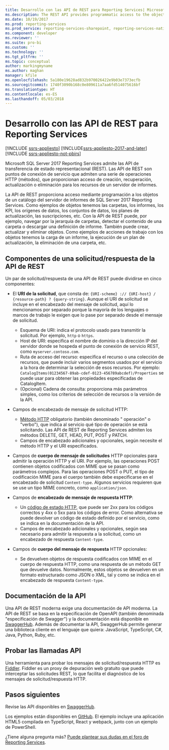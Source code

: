 ```yaml
---
title: Desarrollo con las API de REST para Reporting Services| Microsoft Docs
ms.description: The REST API provides programmatic access to the objects in a SQL Server 2017 Reporting Services report server catalog.
ms.date: 10/19/2017
ms.prod: reporting-services
ms.prod_service: reporting-services-sharepoint, reporting-services-native
ms.component: developer
ms.reviewer: ''
ms.suite: pro-bi
ms.custom: ''
ms.technology: ''
ms.tgt_pltfrm: ''
ms.topic: conceptual
author: markingmyname
ms.author: maghan
manager: kfile
ms.openlocfilehash: 5a180e19628ad832b970026422e9b03e7373ecfb
ms.sourcegitcommit: 1740f3090b168c0e809611a7aa6fd514075616bf
ms.translationtype: HT
ms.contentlocale: es-ES
ms.lasthandoff: 05/03/2018
---
```

# <a name="develop-with-the-rest-apis-for-reporting-services"></a>Desarrollo con las API de REST para Reporting Services

[!INCLUDE [ssrs-appliesto](../../includes/ssrs-appliesto.md)] [!INCLUDE[ssrs-appliesto-2017-and-later](../../includes/ssrs-appliesto-2017-and-later.md)] [!INCLUDE [ssrs-appliesto-not-pbirs](../../includes/ssrs-appliesto-not-pbirs.md)]

Microsoft SQL Server 2017 Reporting Services admite las API de transferencia de estado representacional (REST). Las API de REST son puntos de conexión de servicio que admiten una serie de operaciones HTTP (métodos), que proporcionan acceso de creación, recuperación, actualización o eliminación para los recursos de un servidor de informes.

La API de REST proporciona acceso mediante programación a los objetos de un catálogo del servidor de informes de SQL Server 2017 Reporting Services. Como ejemplos de objetos tenemos las carpetas, los informes, los KPI, los orígenes de datos, los conjuntos de datos, los planes de actualización, las suscripciones, etc. Con la API de REST puede, por ejemplo, navegar por la jerarquía de carpetas, detectar el contenido de una carpeta o descargar una definición de informe. También puede crear, actualizar y eliminar objetos. Como ejemplos de acciones de trabajo con los objetos tenemos la carga de un informe, la ejecución de un plan de actualización, la eliminación de una carpeta, etc.

## <a name="components-of-a-rest-api-requestresponse"></a>Componentes de una solicitud/respuesta de la API de REST

Un par de solicitud/respuesta de una API de REST puede dividirse en cinco componentes:

* El **URI de la solicitud**, que consta de: `{URI-scheme} :// {URI-host} / {resource-path} ? {query-string}`. Aunque el URI de solicitud se incluye en el encabezado del mensaje de solicitud, aquí lo mencionamos por separado porque la mayoría de los lenguajes o marcos de trabajo le exigen que lo pase por separado desde el mensaje de solicitud.

    * Esquema de URI: indica el protocolo usado para transmitir la solicitud. Por ejemplo, `http` o `https`.
    * Host de URI: especifica el nombre de dominio o la dirección IP del servidor donde se hospeda el punto de conexión de servicio REST, como `myserver.contoso.com`.
    * Ruta de acceso del recurso: especifica el recurso o una colección de recursos, que puede incluir varios segmentos usados por el servicio a la hora de determinar la selección de esos recursos. Por ejemplo: `CatalogItems(01234567-89ab-cdef-0123-456789abcdef)/Properties` se puede usar para obtener las propiedades especificadas de CatalogItem.
    * (Opcional) Cadena de consulta: proporciona más parámetros simples, como los criterios de selección de recursos o la versión de la API.

* Campos de encabezado de mensaje de solicitud HTTP:

    * [Método HTTP](https://www.w3.org/Protocols/rfc2616/rfc2616-sec9.html) obligatorio (también denominado " operación" o "verbo"), que indica al servicio qué tipo de operación se está solicitando. Las API de REST de Reporting Services admiten los métodos DELETE, GET, HEAD, PUT, POST y PATCH.
    * Campos de encabezado adicionales y opcionales, según necesite el método HTTP y el URI especificados.

* Campos de **cuerpo de mensaje de solicitudes** HTTP opcionales para admitir la operación HTTP y el URI. Por ejemplo, las operaciones POST contienen objetos codificados con MIME que se pasan como parámetros complejos. Para las operaciones POST o PUT, el tipo de codificación MIME para el cuerpo también debe especificarse en el encabezado de solicitud `Content-type`. Algunos servicios requieren que se use un tipo MIME concreto, como `application/json`.

* Campos de **encabezado de mensaje de respuesta HTTP**:

    * Un [código de estado HTTP](http://www.w3.org/Protocols/HTTP/HTRESP.html), que puede ser 2xx para los códigos correctos y 4xx o 5xx para los códigos de error. Como alternativa se puede devolver un código de estado definido por el servicio, como se indica en la documentación de la API.
    * Campos de encabezado adicionales y opcionales, según sea necesario para admitir la respuesta a la solicitud, como un encabezado de respuesta `Content-type`.

* Campos de **cuerpo del mensaje de respuesta** HTTP opcionales:

    * Se devuelven objetos de respuesta codificados con MIME en el cuerpo de respuesta HTTP, como una respuesta de un método GET que devuelve datos. Normalmente, estos objetos se devuelven en un formato estructurado como JSON o XML, tal y como se indica en el encabezado de respuesta `Content-type`.

## <a name="api-documentation"></a>Documentación de la API

Una API de REST moderna exige una documentación de API moderna. La API de REST se basa en la especificación de OpenAPI (también denominada "especificación de Swagger") y la documentación está disponible en [SwaggerHub](https://app.swaggerhub.com/api/microsoft-rs/SSRS/2.0). Además de documentar la API, SwaggerHub permite generar una biblioteca cliente en el lenguaje que quiera: JavaScript, TypeScript, C#, Java, Python, Ruby, etc.

## <a name="testing-api-calls"></a>Probar las llamadas API

Una herramienta para probar los mensajes de solicitud/respuesta HTTP es [Fiddler](http://www.telerik.com/fiddler). Fiddler es un proxy de depuración web gratuito que puede interceptar las solicitudes REST, lo que facilita el diagnóstico de los mensajes de solicitud/respuesta HTTP.

## <a name="next-steps"></a>Pasos siguientes

Revise las API disponibles en [SwaggerHub](https://app.swaggerhub.com/api/microsoft-rs/SSRS/2.0).

Los ejemplos están disponibles en [GitHub](https://github.com/Microsoft/Reporting-Services). El ejemplo incluye una aplicación HTML5 compilada en TypeScript, React y webpack, junto con un ejemplo de PowerShell.

¿Tiene alguna pregunta más? [Puede plantear sus dudas en el foro de Reporting Services](http://go.microsoft.com/fwlink/?LinkId=620231).
